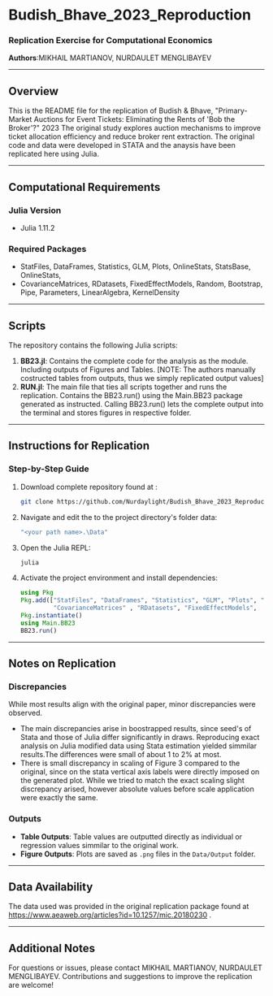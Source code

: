 # Budish_Bhave_2023_Reproduction

### Replication Exercise for Computational Economics
**Authors**:MIKHAIL MARTIANOV, NURDAULET MENGLIBAYEV

---

## Overview

This is the README file for the replication of Budish & Bhave, "Primary-Market Auctions for Event Tickets: Eliminating the Rents of 'Bob the Broker'?" 2023 The original study explores auction mechanisms to improve ticket allocation efficiency and reduce broker rent extraction. The original code and data were developed in STATA and the anaysis have been replicated here using Julia.

---

## Computational Requirements

### Julia Version
- Julia 1.11.2

### Required Packages
- StatFiles, DataFrames, Statistics, GLM,  Plots,   OnlineStats, StatsBase, OnlineStats,
- CovarianceMatrices, RDatasets, FixedEffectModels, Random, Bootstrap, Pipe, Parameters, LinearAlgebra, KernelDensity

---

## Scripts

The repository contains the following Julia scripts:

1. **BB23.jl**: Contains the complete code for the analysis as the module. Including outputs of Figures and Tables. [NOTE: The authors manually costructed tables from outputs, thus we simply replicated output values]
3. **RUN.jl**: The main file that ties all scripts together and runs the replication. Contains the BB23.run() using the Main.BB23 package generated as instructed. Calling BB23.run() lets the complete output into the terminal and stores figures in respective folder. 
---

## Instructions for Replication

### Step-by-Step Guide

1. Download complete repository found at :
   ```bash
   git clone https://github.com/Nurdaylight/Budish_Bhave_2023_Reproduction/
   ```

2. Navigate and edit the to the project directory's folder data:
   ```bash
   "<your path name>.\Data"
   ```

3. Open the Julia REPL:
   ```bash
   julia
   ```

4. Activate the project environment and install dependencies:
   ```julia
   using Pkg
   Pkg.add(["StatFiles", "DataFrames", "Statistics", "GLM", "Plots", "StatsBase",  "OnlineStats",
            "CovarianceMatrices" , "RDatasets", "FixedEffectModels",  "Random", "Bootstrap", "Pipe", "Parameters", "LinearAlgebra", "KernelDensity"])
   Pkg.instantiate()
   using Main.BB23
   BB23.run()
   
   ```
---

## Notes on Replication

### Discrepancies

While most results align with the original paper, minor discrepancies were observed.

- The main discrepancies arise in boostrapped results, since seed's of Stata and those of Julia differ significantly in draws. Reproducing exact analysis on Julia modified data using Stata estimation yielded simmilar results.The differences were small of about 1 to 2% at most. 
- There is small discrepancy in scaling of Figure 3 compared to the original, since on the stata vertical axis labels were directly imposed on the generated plot. While we tried to match the exact scaling slight discrepancy arised, however absolute values before scale application were exactly the same. 

### Outputs

- **Table Outputs**: Table values are outputted directly as individual or regression values simmilar to the original work. 
- **Figure Outputs**: Plots are saved as `.png` files in the `Data/Output` folder.

---

## Data Availability

The data used was provided in the original replication package found at https://www.aeaweb.org/articles?id=10.1257/mic.20180230  . 

---


## Additional Notes

For questions or issues, please contact MIKHAIL MARTIANOV, NURDAULET MENGLIBAYEV. Contributions and suggestions to improve the replication are welcome!

